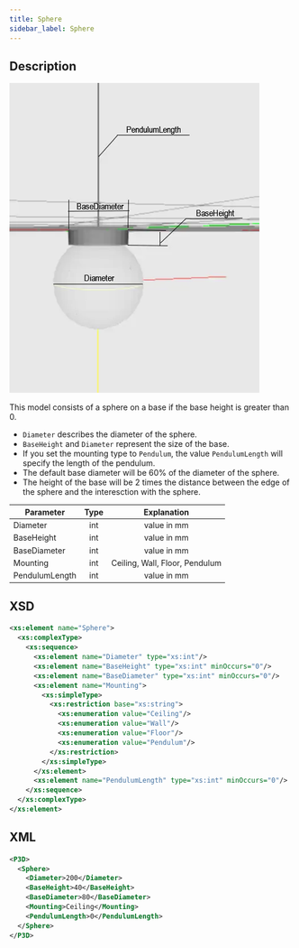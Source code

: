 ```yaml
---
title: Sphere
sidebar_label: Sphere
---
```


## Description

![Sphere Luminaire](/img/docs/geometry/parametric/sphere.webp)

This model consists of a sphere on a base if the base height is greater than 0.

- `Diameter` describes the diameter of the sphere.
- `BaseHeight` and `Diameter` represent the size of the base.
- If you set the mounting type to `Pendulum`, the value `PendulumLength` will specify the length of the pendulum.
- The default base diameter will be 60% of the diameter of the sphere.
- The height of the base will be 2 times the distance between the edge of the sphere and the interesction with the sphere.

| Parameter      | Type |          Explanation           |
| -------------- | :--: | :----------------------------: |
| Diameter       | int  |          value in mm           |
| BaseHeight     | int  |          value in mm           |
| BaseDiameter   | int  |          value in mm           |
| Mounting       | int  | Ceiling, Wall, Floor, Pendulum |
| PendulumLength | int  |          value in mm           |

## XSD

```xml
<xs:element name="Sphere">
  <xs:complexType>
    <xs:sequence>
      <xs:element name="Diameter" type="xs:int"/>
      <xs:element name="BaseHeight" type="xs:int" minOccurs="0"/>
      <xs:element name="BaseDiameter" type="xs:int" minOccurs="0"/>
      <xs:element name="Mounting">
        <xs:simpleType>
          <xs:restriction base="xs:string">
            <xs:enumeration value="Ceiling"/>
            <xs:enumeration value="Wall"/>
            <xs:enumeration value="Floor"/>
            <xs:enumeration value="Pendulum"/>
          </xs:restriction>
        </xs:simpleType>
      </xs:element>
      <xs:element name="PendulumLength" type="xs:int" minOccurs="0"/>
    </xs:sequence>
  </xs:complexType>
</xs:element>
```

## XML

```xml
<P3D>
  <Sphere>
    <Diameter>200</Diameter>
    <BaseHeight>40</BaseHeight>
    <BaseDiameter>80</BaseDiameter>
    <Mounting>Ceiling</Mounting>
    <PendulumLength>0</PendulumLength>
  </Sphere>
</P3D>
```